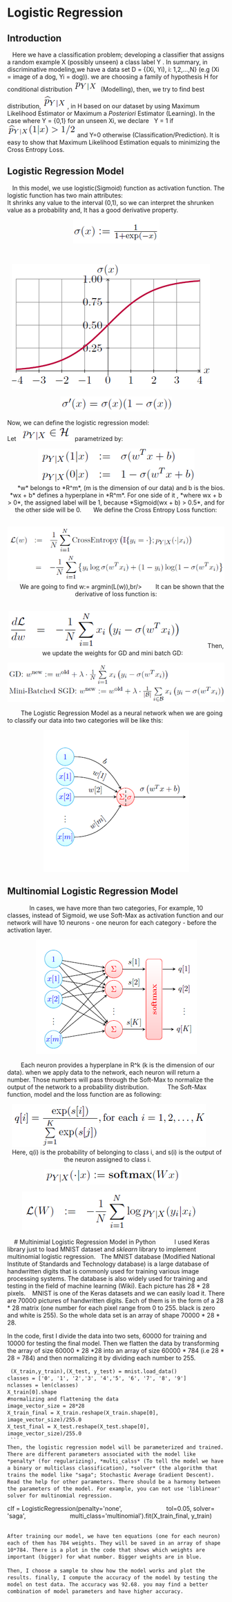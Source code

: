 # Logistic Regression
   ## Introduction 
   
&nbsp;&nbsp; Here we have a classification problem; developing a classifier that assigns a random example X (possibly unseen) a class label
Y . In summary, in discriminative modeling,we have a data set D = {(Xi, Yi), i: 1,2,...,N} (e.g (Xi = image of a dog, Yi = dog)). we are choosing a family of hypothesis H for conditional distribution ![](images/cond.jpg) (Modelling), then, we try to find best distribution, ![](images/cond2.png) , in H based on our dataset by using Maximum Likelihood Estimator or Maximum a *Posteriori* Estimator (Learning). In the case where Y = {0,1} for an unseen Xi, we declare   Y = 1 if ![](images/pred1.png) and Y=0 otherwise (Classification/Prediction). It is easy to show that Maximum Likelihood Estimation equals to minimizing the Cross Entropy Loss.
## Logistic Regression Model
&nbsp;&nbsp; In this model, we use logistic(Sigmoid) function as activation function. The logistic function has two main attributes:<br/>
It shrinks any value to the interval (0,1), so we can interpret the shrunken value as a probability and, It has a good derivative property.

<p align="center"><img src = "images/Sigmoid.png">

 <p align="center"><img src="images/plotSig.png">
    
  <p align="center"><img src="images/SigDeriv.png">

Now, we can define the logistic regression model: <br/>
Let   <img src="images/HCond.png"> parametrized by:<br/>
 <p align="center"><img src="images/hypParam.png"><br/>
     
*w* belongs to *R^m*, (m is the dimension of our data) and b is the bios. *wx + b* defines a hyperplane in *R^m*. For one side of it , *where wx + b > 0*, the assigned label will be 1, because *Sigmoid(wx + b) > 0.5*, and for the other side will be 0.
     
We define the Cross Entropy Loss function:<br/>
 <p align="center"><img src="images/CrossEntLoss.png">
     
 We are going to find w:= argmin(L(w)),br/>
     
 It can be shown that the derivative of loss function is:<br/>
  <p align="center"><img src="images/CrossLossDRV.png">
        
     
 Then, we update the weights for GD and mini batch GD: 
   <p align="center"><img src="images/WupGd.png">

      
  The Logistic Regression Model as a neural network when we are going to classify our data into two categories will be like this:
     <p align="center"><img src="images/LogisticModel.png">

## Multinomial Logistic Regression Model   
        
  &nbsp;&nbsp; In cases, we have more than two categories, For example, 10 classes, instead of Sigmoid, we use Soft-Max as activation function and our network will have 10 neurons - one neuron for each category - before the activation layer.
   <p align="center"><img src="images/MultiReg.bmp">

      
  Each neuron provides a hyperplane in R^k (k is the dimension of our data). when we apply data to the network, each neuron will return a number. Those numbers will pass through the Soft-Max to normalize the output of the network to a probability distribution. 
       
  The Soft-Max function, model and the loss function are as following:
    
   <p align="center"><img src="images/SoftMaxFunc.bmp">   
      
 Here, q(i) is the probability of belonging to class i, and s(i) is the output of the neuron assigned to class i.
      
   <p align="center"><img src="images/MultiModel.bmp">
   <p align="center"><img src="images/MultiLoss.bmp">
      

 
  # Multinimial Logistic Regression Model in Python
      
 &nbsp;&nbsp; I used Keras library just to load MNIST dataset and *sklearn* library to implement multinomial logistic regression.
  The MNIST database (Modified National Institute of Standards and Technology database) is a large database of handwritten digits that is commonly used for training various image processing systems. The database is also widely used for training and testing in the field of machine learning (Wiki). Each picture has 28 * 28 pixels. 
   MNIST is one of the Keras datasets and we can easily load it. There are 70000 pictures of handwritten digits. Each of them is in the form of a 28 * 28 matrix (one number for each pixel range from 0 to 255. black is zero and white is 255). So the whole data set is an array of shape 70000 * 28 * 28. 

In the code, first I divide the data into two sets, 60000 for training and 10000 for testing the final model. Then we flatten the data by transforming the array of size 60000 * 28 *28 into an array of size 60000 * 784 (i.e 28 * 28 = 784) and then normalizing it by dividing each number to 255.
```
 (X_train,y_train),(X_test, y_test) = mnist.load_data()
classes = ['0', '1', '2','3', '4','5', '6', '7', '8', '9']
nclasses = len(classes)
X_train[0].shape
#normalizing and flattening the data
image_vector_size = 28*28
X_train_final = X_train.reshape(X_train.shape[0], image_vector_size)/255.0
X_test_final = X_test.reshape(X_test.shape[0], image_vector_size)/255.0
 ```
Then, the logistic regression model will be parameterized and trained. There are different parameters associated with the model like *penalty* (for regularizing), *multi_calss* (To tell the model we have a binary or multiclass classification), *solver* (the algorithm that trains the model like "saga"; Stochastic Average Gradient Descent). Read the help for other parameters. There should be a harmony between the parameters of the model. For example, you can not use 'liblinear' solver for multinomial regression. 

```
clf = LogisticRegression(penalty='none', 
                         tol=0.05, solver= 'saga',
                         multi_class='multinomial').fit(X_train_final, y_train)
```

After training our model, we have ten equations (one for each neuron) each of them has 784 weights. They will be saved in an array of shape 10*784. There is a plot in the code that shows which weights are important (bigger) for what number. Bigger weights are in blue.
      
Then, I choose a sample to show how the model works and plot the results. finally, I compute the accuracy of the model by testing the model on test data. The accuracy was 92.68. you may find a better combination of model parameters and have higher accuracy. 
 
